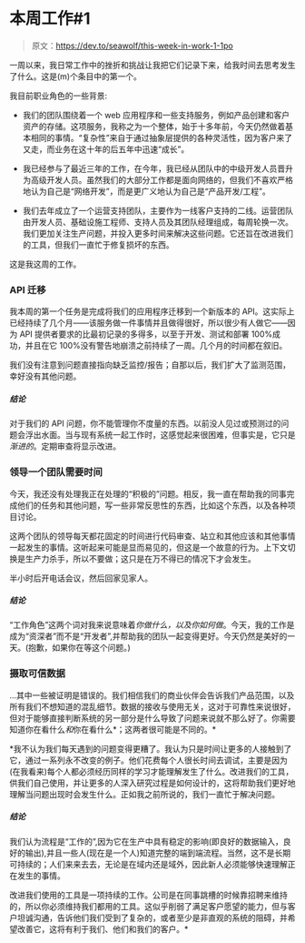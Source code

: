 # 本周工作#1

> 原文：<https://dev.to/seawolf/this-week-in-work-1-1po>

一周以来，我日常工作中的挫折和挑战让我把它们记录下来，给我时间去思考发生了什么。这是(m)个条目中的第一个。

我目前职业角色的一些背景:

*   我们的团队围绕着一个 web 应用程序和一些支持服务，例如产品创建和客户资产的存储。这项服务，我称之为一个整体，始于十多年前，今天仍然做着基本相同的事情。“复杂性”来自于通过抽象层提供的各种灵活性，因为客户来了又走，而业务在这十年的后五年中迅速“成长”。

*   我已经参与了最近三年的工作，在今年，我已经从团队中的中级开发人员晋升为高级开发人员。虽然我们的大部分工作都是面向网络的，但我们不喜欢严格地认为自己是“网络开发”，而是更广义地认为自己是“产品开发/工程”。

*   我们去年成立了一个运营支持团队，主要作为一线客户支持的二线。运营团队由开发人员、基础设施工程师、支持人员及其团队经理组成，每周轮换一次。我们更加关注生产问题，并投入更多时间来解决这些问题。它还旨在改进我们的工具，但我们一直忙于修复损坏的东西。

这是我这周的工作。

### API 迁移

我本周的第一个任务是完成将我们的应用程序迁移到一个新版本的 API。这实际上已经持续了几个月——该服务做一件事情并且做得很好，所以很少有人做它——因为 API 提供者要求的比最初记录的多得多，以至于开发、测试和部署 100%成功，并且在它 100%没有警告地崩溃之前持续了一周。几个月的时间都在叙旧。

我们没有注意到问题直接指向缺乏监控/报告；自那以后，我们扩大了监测范围，幸好没有其他问题。

##### 结论

对于我们的 API 问题，你不能管理你不度量的东西。以前没人见过或预测过的问题会浮出水面。当与现有系统一起工作时，这感觉起来很困难，但事实是，它只是*渐进的*。定期审查将显示改进。

### 领导一个团队需要时间

今天，我还没有处理我正在处理的“积极的”问题。相反，我一直在帮助我的同事完成他们的任务和其他问题，写一些非常反思性的东西，比如这个东西，以及各种项目讨论。

这两个团队的领导每天都花固定的时间进行代码审查、站立和其他应该和其他事情一起发生的事情。这听起来可能是显而易见的，但这是一个故意的行为。上下文切换是生产力杀手，所以不要做；这只是在万不得已的情况下才会发生。

半小时后开电话会议，然后回家见家人。

##### 结论

“工作角色”这两个词对我来说意味着*你做什么，以及你如何做*。今天，我的工作是成为“资深者”而不是“开发者”,并帮助我的团队一起变得更好。今天仍然是美好的一天。(抱歉，如果你在等这个问题。)

### 摄取可信数据

...其中一些被证明是错误的。我们相信我们的商业伙伴会告诉我们产品范围，以及所有我们不想知道的混乱细节。数据的接收与使用无关，这对于可靠性来说很好，但对于能够直接判断系统的另一部分是什么导致了问题来说就不那么好了。你需要知道你在看什么*和*你在看什么*；这两者很可能是不同的。*

 *我不认为我们每天遇到的问题变得更糟了。我认为只是时间让更多的人接触到了它，通过一系列永不改变的例子。他们花费每个人很长时间去调试，主要是因为(在我看来)每个人都必须经历同样的学习才能理解发生了什么。改进我们的工具，供我们自己使用，并让更多的人深入研究过程是如何设计的，这将帮助我们更好地理解当问题出现时会发生什么。正如我之前所说的，我们一直忙于解决问题。

##### 结论

我们认为流程是“工作的”,因为它在生产中具有稳定的影响(即良好的数据输入，良好的输出),并且一些人(现在是一个人)知道完整的端到端流程。当然，这不是长期可持续的；人们来来去去，无论是在域内还是域外，因此新人必须能够快速理解正在发生的事情。

改进我们使用的工具是一项持续的工作。公司是在同事跳槽的时候靠招聘来维持的，所以你必须维持我们都用的工具。这似乎削弱了满足客户愿望的能力，但与客户坦诚沟通，告诉他们我们受到了复杂的，或者至少是非直观的系统的阻碍，并希望改善它，这将有利于我们、他们和我们的客户。*